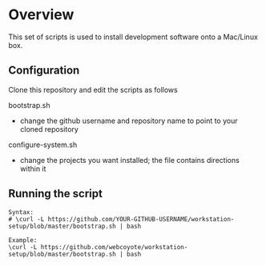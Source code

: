 # Overview

This set of scripts is used to install development software
onto a Mac/Linux box.

## Configuration

Clone this repository and edit the scripts as follows

  bootstrap.sh
  - change the github username and repository name to
    point to your cloned repository

  configure-system.sh
  - change the projects you want installed; the file
    contains directions within it

## Running the script

    Syntax:
    # \curl -L https://github.com/YOUR-GITHUB-USERNAME/workstation-setup/blob/master/bootstrap.sh | bash

    Example:
    \curl -L https://github.com/webcoyote/workstation-setup/blob/master/bootstrap.sh | bash

